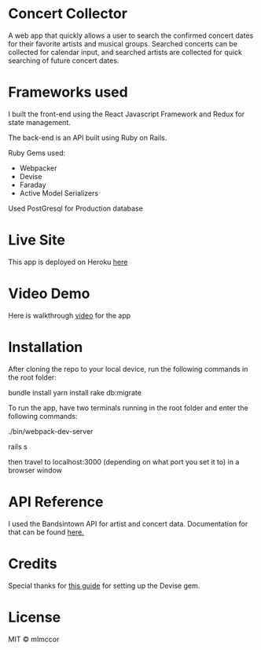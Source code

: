 # Concert Collector
A web app that quickly allows a user to search the confirmed concert dates for their favorite artists and musical groups. Searched concerts can be collected for calendar input, and searched artists are collected for quick searching of future concert dates.

# Frameworks used

I built the front-end using the React Javascript Framework and Redux for state management.

The back-end is an API built using Ruby on Rails.

Ruby Gems used:

* Webpacker
* Devise
* Faraday
* Active Model Serializers

Used PostGresql for Production database

# Live Site

This app is deployed on Heroku <a href="concert-collection.herokuapp.com">here</a>

# Video Demo

Here is walkthrough <a href="https://youtu.be/zmf3_vcye-g">video</a> for the app

# Installation

After cloning the repo to your local device, run the following commands in the root folder:

bundle install
yarn install
rake db:migrate

To run the app, have two terminals running in the root folder and enter the following commands:

./bin/webpack-dev-server

rails s

then travel to localhost:3000 (depending on what port you set it to) in a browser window

# API Reference

I used the Bandsintown API for artist and concert data. Documentation for that can be found <a href="https://app.swaggerhub.com/apis/Bandsintown/PublicAPI/3.0.0">here.</a>

# Credits

Special thanks for <a href="https://github.com/dakotalmartinez/rails-react-devise-tutorial">this guide</a> for setting up the Devise gem.

# License

MIT © mlmccor


